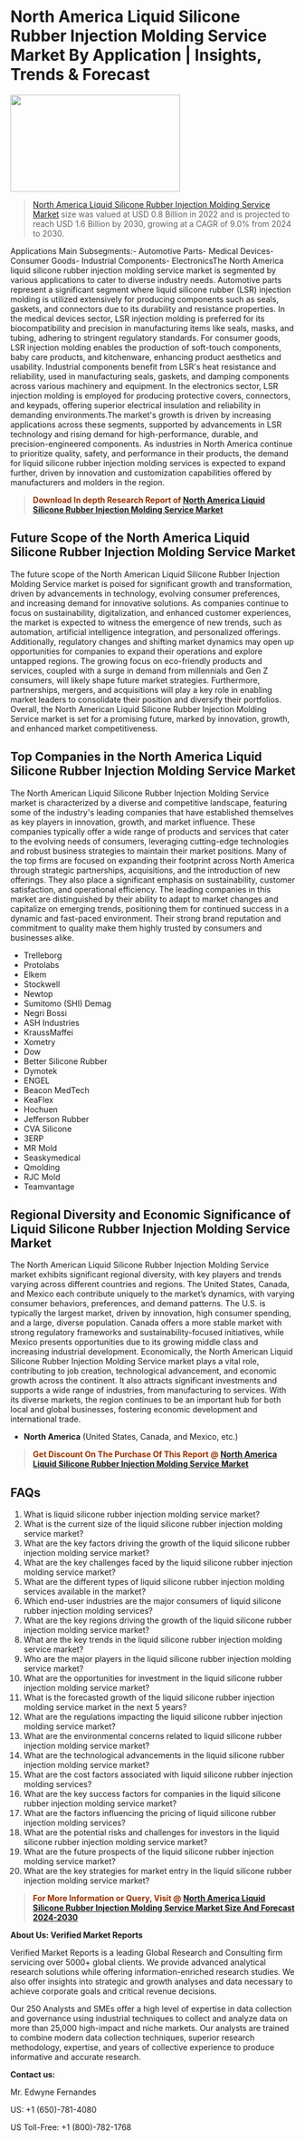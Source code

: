 <p><h1>North America Liquid Silicone Rubber Injection Molding Service Market By Application | Insights, Trends & Forecast</h1><p><img class="aligncenter size-medium wp-image-105565" src="https://ffe5etoiles.com/wp-content/uploads/2025/01/MST7-300x171.png" alt="" width="300" height="171" /></p><blockquote><p><a href="https://www.verifiedmarketreports.com/download-sample/?rid=450390&utm_source=Github-NA&utm_medium=351" target="_blank">North America Liquid Silicone Rubber Injection Molding Service Market</a> size was valued at USD 0.8 Billion in 2022 and is projected to reach USD 1.6 Billion by 2030, growing at a CAGR of 9.0% from 2024 to 2030.</p></blockquote>Applications Main Subsegments:- Automotive Parts- Medical Devices- Consumer Goods- Industrial Components- ElectronicsThe North America liquid silicone rubber injection molding service market is segmented by various applications to cater to diverse industry needs. Automotive parts represent a significant segment where liquid silicone rubber (LSR) injection molding is utilized extensively for producing components such as seals, gaskets, and connectors due to its durability and resistance properties. In the medical devices sector, LSR injection molding is preferred for its biocompatibility and precision in manufacturing items like seals, masks, and tubing, adhering to stringent regulatory standards. For consumer goods, LSR injection molding enables the production of soft-touch components, baby care products, and kitchenware, enhancing product aesthetics and usability. Industrial components benefit from LSR's heat resistance and reliability, used in manufacturing seals, gaskets, and damping components across various machinery and equipment. In the electronics sector, LSR injection molding is employed for producing protective covers, connectors, and keypads, offering superior electrical insulation and reliability in demanding environments.The market's growth is driven by increasing applications across these segments, supported by advancements in LSR technology and rising demand for high-performance, durable, and precision-engineered components. As industries in North America continue to prioritize quality, safety, and performance in their products, the demand for liquid silicone rubber injection molding services is expected to expand further, driven by innovation and customization capabilities offered by manufacturers and molders in the region.</p><blockquote><p><span style="color: #993300;"><strong>Download In depth Research Report of <a href="https://www.verifiedmarketreports.com/download-sample/?rid=450390&utm_source=Github-NA&utm_medium=351">North America Liquid Silicone Rubber Injection Molding Service Market</a></strong></span></p></blockquote><h2>Future Scope of the North America Liquid Silicone Rubber Injection Molding Service Market</h2><p>The future scope of the North American Liquid Silicone Rubber Injection Molding Service market is poised for significant growth and transformation, driven by advancements in technology, evolving consumer preferences, and increasing demand for innovative solutions. As companies continue to focus on sustainability, digitalization, and enhanced customer experiences, the market is expected to witness the emergence of new trends, such as automation, artificial intelligence integration, and personalized offerings. Additionally, regulatory changes and shifting market dynamics may open up opportunities for companies to expand their operations and explore untapped regions. The growing focus on eco-friendly products and services, coupled with a surge in demand from millennials and Gen Z consumers, will likely shape future market strategies. Furthermore, partnerships, mergers, and acquisitions will play a key role in enabling market leaders to consolidate their position and diversify their portfolios. Overall, the North American Liquid Silicone Rubber Injection Molding Service market is set for a promising future, marked by innovation, growth, and enhanced market competitiveness.</p><h2>Top Companies in the North America Liquid Silicone Rubber Injection Molding Service Market</h2><p>The North American Liquid Silicone Rubber Injection Molding Service market is characterized by a diverse and competitive landscape, featuring some of the industry's leading companies that have established themselves as key players in innovation, growth, and market influence. These companies typically offer a wide range of products and services that cater to the evolving needs of consumers, leveraging cutting-edge technologies and robust business strategies to maintain their market positions. Many of the top firms are focused on expanding their footprint across North America through strategic partnerships, acquisitions, and the introduction of new offerings. They also place a significant emphasis on sustainability, customer satisfaction, and operational efficiency. The leading companies in this market are distinguished by their ability to adapt to market changes and capitalize on emerging trends, positioning them for continued success in a dynamic and fast-paced environment. Their strong brand reputation and commitment to quality make them highly trusted by consumers and businesses alike.</p><p><ul><li>Trelleborg </li><li> Protolabs </li><li> Elkem </li><li> Stockwell </li><li> Newtop </li><li> Sumitomo (SHI) Demag </li><li> Negri Bossi </li><li> ASH Industries </li><li> KraussMaffei </li><li> Xometry </li><li> Dow </li><li> Better Silicone Rubber </li><li> Dymotek </li><li> ENGEL </li><li> Beacon MedTech </li><li> KeaFlex </li><li> Hochuen </li><li> Jefferson Rubber </li><li> CVA Silicone </li><li> 3ERP </li><li> MR Mold </li><li> Seaskymedical </li><li> Qmolding </li><li> RJC Mold </li><li> Teamvantage</li></ul></p><h2>Regional Diversity and Economic Significance of Liquid Silicone Rubber Injection Molding Service Market</h2><p>The North American Liquid Silicone Rubber Injection Molding Service market exhibits significant regional diversity, with key players and trends varying across different countries and regions. The United States, Canada, and Mexico each contribute uniquely to the market’s dynamics, with varying consumer behaviors, preferences, and demand patterns. The U.S. is typically the largest market, driven by innovation, high consumer spending, and a large, diverse population. Canada offers a more stable market with strong regulatory frameworks and sustainability-focused initiatives, while Mexico presents opportunities due to its growing middle class and increasing industrial development. Economically, the North American Liquid Silicone Rubber Injection Molding Service market plays a vital role, contributing to job creation, technological advancement, and economic growth across the continent. It also attracts significant investments and supports a wide range of industries, from manufacturing to services. With its diverse markets, the region continues to be an important hub for both local and global businesses, fostering economic development and international trade.</p><ul> <li><strong>North America</strong> (United States, Canada, and Mexico, etc.)</li></ul><blockquote><p><span style="color: #993300;"><strong>Get Discount On The Purchase Of This Report @ <a href="https://www.verifiedmarketreports.com/ask-for-discount/?rid=450390&utm_source=Github-NA&utm_medium=351">North America Liquid Silicone Rubber Injection Molding Service Market</a></strong></span></p></blockquote><h2>FAQs</h2><p><ol> <li>What is liquid silicone rubber injection molding service market?</div><div></li> <li>What is the current size of the liquid silicone rubber injection molding service market?</div><div></li> <li>What are the key factors driving the growth of the liquid silicone rubber injection molding service market?</div><div></li> <li>What are the key challenges faced by the liquid silicone rubber injection molding service market?</div><div></li> <li>What are the different types of liquid silicone rubber injection molding services available in the market?</div><div></li> <li>Which end-user industries are the major consumers of liquid silicone rubber injection molding services?</div><div></li> <li>What are the key regions driving the growth of the liquid silicone rubber injection molding service market?</div><div></li> <li>What are the key trends in the liquid silicone rubber injection molding service market?</div><div></li> <li>Who are the major players in the liquid silicone rubber injection molding service market?</div><div></li> <li>What are the opportunities for investment in the liquid silicone rubber injection molding service market?</div><div></li> <li>What is the forecasted growth of the liquid silicone rubber injection molding service market in the next 5 years?</div><div></li> <li>What are the regulations impacting the liquid silicone rubber injection molding service market?</div><div></li> <li>What are the environmental concerns related to liquid silicone rubber injection molding service market?</div><div></li> <li>What are the technological advancements in the liquid silicone rubber injection molding service market?</div><div></li> <li>What are the cost factors associated with liquid silicone rubber injection molding services?</div><div></li> <li>What are the key success factors for companies in the liquid silicone rubber injection molding service market?</div><div></li> <li>What are the factors influencing the pricing of liquid silicone rubber injection molding services?</div><div></li> <li>What are the potential risks and challenges for investors in the liquid silicone rubber injection molding service market?</div><div></li> <li>What are the future prospects of the liquid silicone rubber injection molding service market?</div><div></li> <li>What are the key strategies for market entry in the liquid silicone rubber injection molding service market?</div><div></li></ol></p><blockquote><p><span style="color: #993300;"><strong>For More Information or Query, Visit @ <a href="https://www.verifiedmarketreports.com/product/liquid-silicone-rubber-injection-molding-service-market/">North America Liquid Silicone Rubber Injection Molding Service Market Size And Forecast 2024-2030</a></strong></span></p></blockquote><p><strong>About Us: Verified Market Reports</strong></p><p>Verified Market Reports is a leading Global Research and Consulting firm servicing over 5000+ global clients. We provide advanced analytical research solutions while offering information-enriched research studies. We also offer insights into strategic and growth analyses and data necessary to achieve corporate goals and critical revenue decisions.</p><p>Our 250 Analysts and SMEs offer a high level of expertise in data collection and governance using industrial techniques to collect and analyze data on more than 25,000 high-impact and niche markets. Our analysts are trained to combine modern data collection techniques, superior research methodology, expertise, and years of collective experience to produce informative and accurate research.</p><p><strong>Contact us:</strong></p><p>Mr. Edwyne Fernandes</p><p>US: +1 (650)-781-4080</p><p>US Toll-Free: +1 (800)-782-1768</p>
